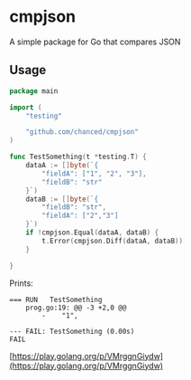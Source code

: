 # cmpjson
A simple package for Go that compares JSON

## Usage

```go
package main

import (
	"testing"

	"github.com/chanced/cmpjson"
)

func TestSomething(t *testing.T) {
	dataA := []byte(`{
		"fieldA": ["1", "2", "3"],
		"fieldB": "str"
	}`)
	dataB := []byte(`{
		"fieldB": "str",
		"fieldA": ["2","3"] 
	}`)
	if !cmpjson.Equal(dataA, dataB) {
		t.Error(cmpjson.Diff(dataA, dataB))
	}

}


```
Prints:
```
=== RUN   TestSomething
    prog.go:19: @@ -3 +2,0 @@
        -    "1",
        
--- FAIL: TestSomething (0.00s)
FAIL
```

[https://play.golang.org/p/VMrggnGiydw](https://play.golang.org/p/VMrggnGiydw)
